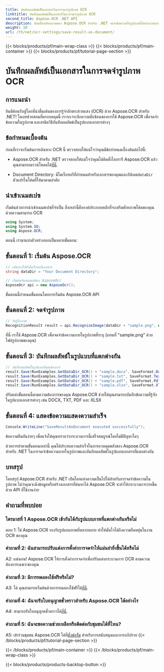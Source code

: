 ```yaml
---
title: บันทึกผลลัพธ์เป็นเอกสารในการจดจำรูปภาพ OCR
linktitle: บันทึกผลลัพธ์เป็นเอกสารในการจดจำรูปภาพ OCR
second_title: Aspose.OCR .NET API
description: ปลดล็อกศักยภาพของ Aspose.OCR สำหรับ .NET จดจำข้อความในรูปภาพได้อย่างง่ายดายและบันทึกผลลัพธ์ในรูปแบบเอกสารต่างๆ
weight: 10
url: /th/net/ocr-settings/save-result-as-document/
---
```


{{< blocks/products/pf/main-wrap-class >}}
{{< blocks/products/pf/main-container >}}
{{< blocks/products/pf/tutorial-page-section >}}

# บันทึกผลลัพธ์เป็นเอกสารในการจดจำรูปภาพ OCR

## การแนะนำ

ยินดีต้อนรับสู่โลกที่น่าตื่นเต้นของการรู้จำอักขระด้วยแสง (OCR) ด้วย Aspose.OCR สำหรับ .NET! ในบทช่วยสอนที่ครอบคลุมนี้ เราจะเจาะลึกความซับซ้อนของการใช้ Aspose.OCR เพื่อจดจำข้อความในรูปภาพ และสาธิตวิธีบันทึกผลลัพธ์เป็นรูปแบบเอกสารต่างๆ

## ข้อกำหนดเบื้องต้น

ก่อนที่เราจะเริ่มต้นการเดินทาง OCR นี้ ตรวจสอบให้แน่ใจว่าคุณมีข้อกำหนดเบื้องต้นต่อไปนี้:

-  Aspose.OCR สำหรับ .NET ตรวจสอบให้แน่ใจว่าคุณได้ติดตั้งไลบรารี Aspose.OCR แล้ว คุณสามารถดาวน์โหลดได้[ที่นี่](https://releases.aspose.com/ocr/net/).

-  Document Directory: มีไดเร็กทอรีที่กำหนดสำหรับเอกสารของคุณและอัปเดต`dataDir` ตัวแปรในโค้ดที่ให้มาตามลำดับ

## นำเข้าเนมสเปซ

เริ่มต้นด้วยการนำเข้าเนมสเปซที่จำเป็น สิ่งเหล่านี้คือองค์ประกอบหลักที่จะเสริมศักยภาพโค้ดของคุณด้วยความสามารถ OCR

```csharp
using System;
using System.IO;
using Aspose.OCR;
```

ตอนนี้ เรามาแบ่งตัวอย่างออกเป็นหลายขั้นตอน:

## ขั้นตอนที่ 1: เริ่มต้น Aspose.OCR

```csharp
// เส้นทางไปยังไดเร็กทอรีเอกสาร
string dataDir = "Your Document Directory";

// เริ่มต้นอินสแตนซ์ของ AsposeOcr
AsposeOcr api = new AsposeOcr();
```

ขั้นตอนนี้กำหนดขั้นตอนโดยการเริ่มต้น Aspose.OCR API

## ขั้นตอนที่ 2: จดจำรูปภาพ

```csharp
// รับรู้ถึงภาพ
RecognitionResult result = api.RecognizeImage(dataDir + "sample.png", new RecognitionSettings { });
```

ที่นี่ เราใช้ Aspose.OCR เพื่อจดจำข้อความภายในรูปภาพที่ระบุ (แทนที่ "sample.png" ด้วยไฟล์รูปภาพของคุณ)

## ขั้นตอนที่ 3: บันทึกผลลัพธ์ในรูปแบบที่แตกต่างกัน

```csharp
// บันทึกผลลัพธ์ในรูปแบบที่คุณต้องการ
result.Save(RunExamples.GetDataDir_OCR() + "sample.docx", SaveFormat.Docx);
result.Save(RunExamples.GetDataDir_OCR() + "sample.txt", SaveFormat.Text);
result.Save(RunExamples.GetDataDir_OCR() + "sample.pdf", SaveFormat.Pdf);
result.Save(RunExamples.GetDataDir_OCR() + "sample.xlsx", SaveFormat.Xlsx);
```

ปรับแต่งขั้นตอนนี้ตามความต้องการของคุณ Aspose.OCR ช่วยให้คุณสามารถบันทึกข้อความที่รู้จักในรูปแบบเอกสารต่างๆ เช่น DOCX, TXT, PDF และ XLSX

## ขั้นตอนที่ 4: แสดงข้อความแสดงความสำเร็จ

```csharp
Console.WriteLine("SaveResultAsDocument executed successfully");
```

ข้อความยืนยันง่ายๆ เพื่อแจ้งให้คุณทราบว่ากระบวนการนี้เสร็จสมบูรณ์โดยไม่มีปัญหาใดๆ

ด้วยการทำตามขั้นตอนเหล่านี้ คุณได้ประสบความสำเร็จในการควบคุมพลังของ Aspose.OCR สำหรับ .NET ในการจดจำข้อความภายในรูปภาพและบันทึกผลลัพธ์ในรูปแบบเอกสารที่แตกต่างกัน

## บทสรุป

โดยสรุป Aspose.OCR สำหรับ .NET เปิดโลกแห่งความเป็นไปได้สำหรับการจดจำข้อความในรูปภาพ ไม่ว่าคุณจะดึงข้อมูลหรือสร้างเอกสารที่ค้นหาได้ Aspose.OCR จะทำให้กระบวนการง่ายขึ้นด้วย API ที่ใช้งานง่าย

## คำถามที่พบบ่อย

### ไตรมาสที่ 1 Aspose.OCR เข้ากันได้กับรูปแบบภาพที่แตกต่างกันหรือไม่

ตอบ 1: ใช่ Aspose.OCR รองรับรูปแบบภาพที่หลากหลาย ทำให้มั่นใจได้ถึงความยืดหยุ่นในงาน OCR ของคุณ

### คำถามที่ 2: ฉันสามารถปรับแต่งการตั้งค่าการจดจำให้แม่นยำยิ่งขึ้นได้หรือไม่

A2: แน่นอน! Aspose.OCR ให้การตั้งค่าการจดจำเพื่อปรับแต่งกระบวนการ OCR ตามความต้องการเฉพาะของคุณ

### คำถามที่ 3: มีการทดลองใช้ฟรีหรือไม่?

 A3: ได้ คุณสามารถเริ่มต้นด้วยการทดลองใช้ฟรีได้[ที่นี่](https://releases.aspose.com/).

### คำถามที่ 4: ฉันจะรับใบอนุญาตชั่วคราวสำหรับ Aspose.OCR ได้อย่างไร

 A4: สามารถรับใบอนุญาตชั่วคราวได้[ที่นี่](https://purchase.aspose.com/temporary-license/).

### คำถามที่ 5: ฉันจะขอความช่วยเหลือหรือติดต่อกับชุมชนได้ที่ไหน?

 A5: เข้าร่วมชุมชน Aspose.OCR ได้ที่[ตั้งฟอรั่ม](https://forum.aspose.com/c/ocr/16) สำหรับการสนับสนุนและการอภิปราย
{{< /blocks/products/pf/tutorial-page-section >}}

{{< /blocks/products/pf/main-container >}}
{{< /blocks/products/pf/main-wrap-class >}}

{{< blocks/products/products-backtop-button >}}

